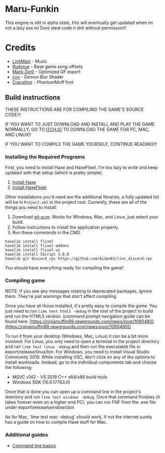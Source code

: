 # Maru-Funkin

This engine is still in alpha state, this will eventually get updated when im not a lazy ass lol
Dont steal code n shit without permission!!

# Credits
* [LinkMain](https://github.com/xLinkmain) - Music
* [Rudyrue](https://www.youtube.com/channel/UC-hFOnf0ATzQRLqCsXino0w) - Base game song offsets
* [Mark-Zer0](https://twitter.com/MarkimusZer0) - Optimized GF export
* [cyn](https://twitter.com/cyn0x8) - Demon Blur Shader
* [Cracsthor](https://gamebanana.com/members/1844732) - PhantomMuff font

## Build instructions

THESE INSTRUCTIONS ARE FOR COMPILING THE GAME'S SOURCE CODE!!!

IF YOU WANT TO JUST DOWNLOAD AND INSTALL AND PLAY THE GAME NORMALLY, GO TO [ITCH.IO](https://ninja-muffin24.itch.io/funkin) TO DOWNLOAD THE GAME FOR PC, MAC, AND LINUX!!

IF YOU WANT TO COMPILE THE GAME YOURSELF, CONTINUE READING!!!

### Installing the Required Programs

First, you need to install Haxe and HaxeFlixel. I'm too lazy to write and keep updated with that setup (which is pretty simple).

1. [Install Haxe](https://haxe.org/download/)
2. [Install HaxeFlixel](https://haxeflixel.com/documentation/install-haxeflixel/)

Other installations you'd need are the additional libraries, a fully updated list will be in `Project.xml` in the project root. Currently, these are all of the things you need to install:

1. Download [git-scm](https://git-scm.com/downloads). Works for Windows, Mac, and Linux, just select your build.
2. Follow instructions to install the application properly.
3. Run these commands in the CMD

```
haxelib install flixel
haxelib install flixel-addons
haxelib install flixel-ui
haxelib install SScript 3.0.0
haxelib git discord_rpc https://github.com/Aidan63/linc_discord-rpc
```
You should have everything ready for compiling the game!

### Compiling game

NOTE: If you see any messages relating to deprecated packages, ignore them. They're just warnings that don't affect compiling

Once you have all those installed, it's pretty easy to compile the game. You just need to run `lime test html5 -debug` in the root of the project to build and run the HTML5 version. (command prompt navigation guide can be found here: [https://ninjamuffin99.newgrounds.com/news/post/1090480](https://ninjamuffin99.newgrounds.com/news/post/1090480))

To run it from your desktop (Windows, Mac, Linux) it can be a bit more involved. For Linux, you only need to open a terminal in the project directory and run `lime test linux -debug` and then run the executable file in export/release/linux/bin. For Windows, you need to install Visual Studio Community 2019. While installing VSC, don't click on any of the options to install workloads. Instead, go to the individual components tab and choose the following:

* MSVC v142 - VS 2019 C++ x64/x86 build tools
* Windows SDK (10.0.17763.0)

Once that is done you can open up a command line in the project's directory and run `lime test windows -debug`. Once that command finishes (it takes forever even on a higher end PC), you can run FNF from the .exe file under export\release\windows\bin

As for Mac, 'lime test mac -debug' should work, if not the internet surely has a guide on how to compile Haxe stuff for Mac.

### Additional guides
- [Command line basics](https://ninjamuffin99.newgrounds.com/news/post/1090480)
